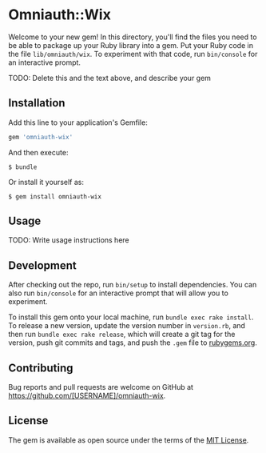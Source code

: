 # Omniauth::Wix

Welcome to your new gem! In this directory, you'll find the files you need to be able to package up your Ruby library into a gem. Put your Ruby code in the file `lib/omniauth/wix`. To experiment with that code, run `bin/console` for an interactive prompt.

TODO: Delete this and the text above, and describe your gem

## Installation

Add this line to your application's Gemfile:

```ruby
gem 'omniauth-wix'
```

And then execute:

    $ bundle

Or install it yourself as:

    $ gem install omniauth-wix

## Usage

TODO: Write usage instructions here

## Development

After checking out the repo, run `bin/setup` to install dependencies. You can also run `bin/console` for an interactive prompt that will allow you to experiment.

To install this gem onto your local machine, run `bundle exec rake install`. To release a new version, update the version number in `version.rb`, and then run `bundle exec rake release`, which will create a git tag for the version, push git commits and tags, and push the `.gem` file to [rubygems.org](https://rubygems.org).

## Contributing

Bug reports and pull requests are welcome on GitHub at https://github.com/[USERNAME]/omniauth-wix.

## License

The gem is available as open source under the terms of the [MIT License](https://opensource.org/licenses/MIT).
